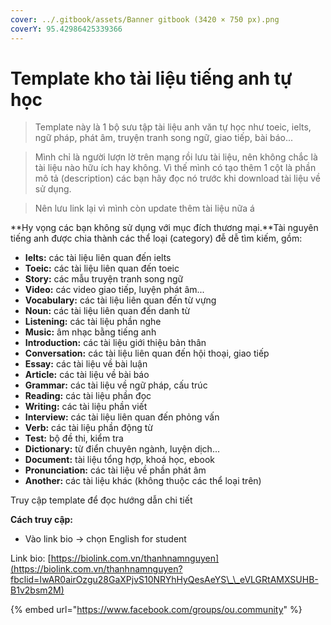 ```yaml
---
cover: ../.gitbook/assets/Banner gitbook (3420 × 750 px).png
coverY: 95.42986425339366
---
```


# Template kho tài liệu tiếng anh tự học

> Template này là 1 bộ sưu tập tài liệu anh văn tự học như toeic, ielts, ngữ pháp, phát âm, truyện tranh song ngữ, giao tiếp, bài báo...

> Mình chỉ là người lượn lờ trên mạng rồi lưu tài liệu, nên không chắc là tài liệu nào hữu ích hay không. Vì thế mình có tạo thêm 1 cột là phần mô tả (description) các bạn hãy đọc nó trước khi download tài liệu về sử dụng.

> Nên lưu link lại vì mình còn update thêm tài liệu nữa á

**Hy vọng các bạn không sử dụng với mục đích thương mại.**Tài nguyên tiếng anh được chia thành các thể loại (category) đễ dễ tìm kiếm, gồm:

* **Ielts:** các tài liệu liên quan đến ielts
* **Toeic:** các tài liệu liên quan đến toeic
* **Story:** các mẫu truyện tranh song ngữ
* **Video:** các video giao tiếp, luyện phát âm...
* **Vocabulary:** các tài liệu liên quan đến từ vựng
* **Noun:** các tài liệu liên quan đến danh từ
* **Listening:** các tài liệu phần nghe
* **Music:** âm nhạc bằng tiếng anh
* **Introduction:** các tài liệu giới thiệu bản thân
* **Conversation:** các tài liệu liên quan đến hội thoại, giao tiếp
* **Essay:** các tài liệu về bài luận
* **Article:** các tài liệu về bài báo
* **Grammar:** các tài liệu về ngữ pháp, cấu trúc
* **Reading:** các tài liệu phần đọc
* **Writing:** các tài liệu phần viết
* **Interview:** các tài liệu liên quan đến phỏng vấn
* **Verb:** các tài liệu phần động từ
* **Test:** bộ đề thi, kiểm tra
* **Dictionary:** từ điển chuyên ngành, luyện dịch...
* **Document:** tài liệu tổng hợp, khoá học, ebook
* **Pronunciation:** các tài liệu về phần phát âm
* **Another:** các tài liệu khác (không thuộc các thể loại trên)

Truy cập template để đọc hướng dẫn chi tiết

**Cách truy cập:**

* Vào link bio -> chọn English for student

Link bio: [https://biolink.com.vn/thanhnamnguyen](https://biolink.com.vn/thanhnamnguyen?fbclid=IwAR0airOzgu28GaXPjvS10NRYhHyQesAeYS\_\_eVLGRtAMXSUHB-B1v2bsm2M)

{% embed url="https://www.facebook.com/groups/ou.community" %}
